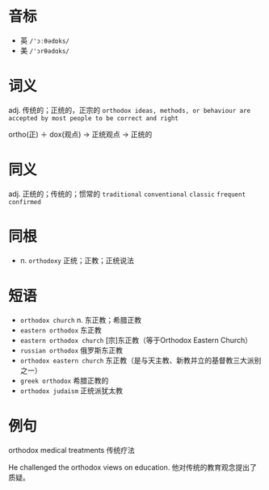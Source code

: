 # 音标

- 英 `/'ɔːθədɒks/`
- 美 `/'ɔrθədɑks/`

# 词义

adj. 传统的；正统的，正宗的
`orthodox ideas, methods, or behaviour are accepted by most people to be correct and right`



ortho(正) ＋ dox(观点) → 正统观点 → 正统的

# 同义

adj. 正统的；传统的；惯常的
`traditional` `conventional` `classic` `frequent` `confirmed`

# 同根

- n. `orthodoxy` 正统；正教；正统说法

# 短语

- `orthodox church` n. 东正教；希腊正教
- `eastern orthodox` 东正教
- `eastern orthodox church` [宗]东正教（等于Orthodox Eastern Church）
- `russian orthodox` 俄罗斯东正教
- `orthodox eastern church` 东正教（是与天主教、新教并立的基督教三大派别之一）
- `greek orthodox` 希腊正教的
- `orthodox judaism` 正统派犹太教

# 例句

orthodox medical treatments
传统疗法

He challenged the orthodox views on education.
他对传统的教育观念提出了质疑。



